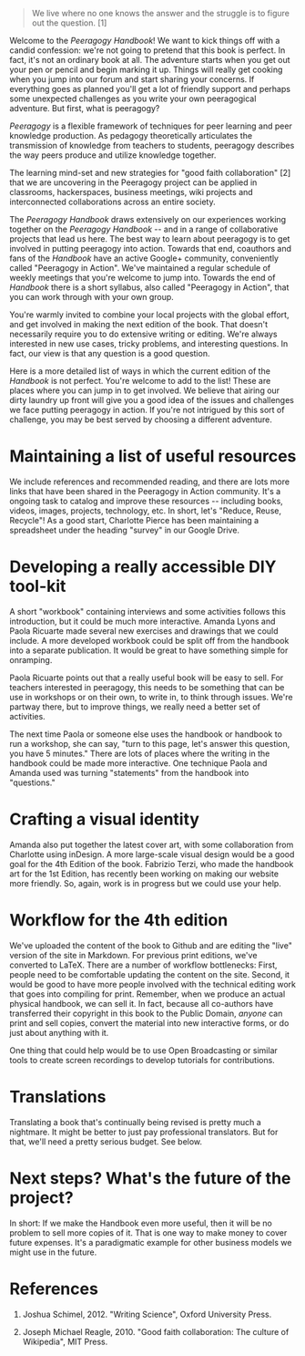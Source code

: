 ---
---

> We live where no one knows the answer and the struggle is to figure out the question. [1]

Welcome to the _Peeragogy Handbook_!  We want to kick things off with
a candid confession: we're not going to pretend that this book is
perfect.  In fact, it's not an ordinary book at all.  The adventure
starts when you get out your pen or pencil and begin marking it up.
Things will really get cooking when you jump into our forum and start
sharing your concerns.  If everything goes as planned you'll get a lot
of friendly support and perhaps some unexpected challenges as you
write your own peeragogical adventure.  But first, what is peeragogy?

*Peeragogy* is a flexible framework of techniques for peer learning
and peer knowledge production.  As pedagogy theoretically articulates
the transmission of knowledge from teachers to students, peeragogy
describes the way peers produce and utilize knowledge together.

The learning mind-set and new strategies for "good faith
collaboration" [2] that we are uncovering in the Peeragogy project can
be applied in classrooms, hackerspaces, business meetings, wiki
projects and interconnected collaborations across an entire society.

The _Peeragogy Handbook_ draws extensively on our experiences working
together on the _Peeragogy Handbook_ -- and in a range of
collaborative projects that lead us here.  The best way to learn about
peeragogy is to get involved in putting peeragogy into action.
Towards that end, coauthors and fans of the _Handbook_ have an active
Google+ community, conveniently called "Peeragogy in Action".  We've
maintained a regular schedule of weekly meetings that you're welcome
to jump into.  Towards the end of _Handbook_ there is a short
syllabus, also called "Peeragogy in Action", that you can work through
with your own group.

You're warmly invited to combine your local projects with the global
effort, and get involved in making the next edition of the book.  That
doesn't necessarily require you to do extensive writing or editing.
We're always interested in new use cases, tricky problems, and
interesting questions.  In fact, our view is that any question is a
good question.

Here is a more detailed list of ways in which the current edition of
the _Handbook_ is not perfect.  You're welcome to add to the list!
These are places where you can jump in to get involved.  We believe
that airing our dirty laundry up front will give you a good idea of
the issues and challenges we face putting peeragogy in action.  If
you're not intrigued by this sort of challenge, you may be best served
by choosing a different adventure.

# Maintaining a list of useful resources

We include references and recommended reading, and there are lots more
links that have been shared in the Peeragogy in Action community.
It's a ongoing task to catalog and improve these resources --
including books, videos, images, projects, technology, etc.  In short,
let's "Reduce, Reuse, Recycle"!  As a good start, Charlotte Pierce has
been maintaining a spreadsheet under the heading "survey" in our
Google Drive.

# Developing a really accessible DIY tool-kit

A short "workbook" containing interviews and some activities follows
this introduction, but it could be much more interactive.  Amanda
Lyons and Paola Ricuarte made several new exercises and drawings that
we could include. A more developed workbook could be split off from
the handbook into a separate publication.  It would be great to have
something simple for onramping.

Paola Ricuarte points out that a really useful book will be easy to
sell.  For teachers interested in peeragogy, this needs to be
something that can be use in workshops or on their own, to write in,
to think through issues.  We're partway there, but to improve things,
we really need a better set of activities.

The next time Paola or someone else uses the handbook or handbook to
run a workshop, she can say, "turn to this page, let's answer this
question, you have 5 minutes."  There are lots of places where the
writing in the handbook could be made more interactive.  One technique
Paola and Amanda used was turning "statements" from the handbook into
"questions."

# Crafting a visual identity

Amanda also put together the latest cover art, with some collaboration
from Charlotte using inDesign.  A more large-scale visual design would
be a good goal for the 4th Edition of the book.  Fabrizio Terzi, who
made the handbook art for the 1st Edition, has recently been working
on making our website more friendly.  So, again, work is in progress
but we could use your help.

# Workflow for the 4th edition

We've uploaded the content of the book to Github and are editing the
"live" version of the site in Markdown.  For previous print editions,
we've converted to LaTeX.  There are a number of workflow bottlenecks:
First, people need to be comfortable updating the content on the site.
Second, it would be good to have more people involved with the
technical editing work that goes into compiling for print.  Remember,
when we produce an actual physical handbook, we can sell it.  In fact,
because all co-authors have transferred their copyright in this book
to the Public Domain, _anyone_ can print and sell copies, convert the
material into new interactive forms, or do just about anything with
it.

One thing that could help would be to use Open Broadcasting or similar
tools to create screen recordings to develop tutorials for
contributions.

# Translations

Translating a book that's continually being revised is pretty much a
nightmare.  It might be better to just pay professional translators.
But for that, we'll need a pretty serious budget.  See below.

# Next steps? What's the future of the project?

In short: If we make the Handbook even more useful, then it will be no
problem to sell more copies of it.  That is one way to make money to
cover future expenses.  It's a paradigmatic example for other business
models we might use in the future.


# References

1. Joshua Schimel, 2012. "Writing Science", Oxford University Press.

2. Joseph Michael Reagle, 2010. "Good faith collaboration: The culture of Wikipedia", MIT Press.

